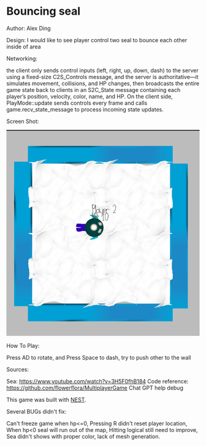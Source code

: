 # Bouncing seal

Author: Alex Ding

Design: I would like to see player control two seal to bounce each other inside of area

Networking: 

the client only sends control inputs (left, right, up, down, dash) to the server using a fixed-size C2S_Controls message, and the server is authoritative—it simulates movement, collisions, and HP changes, then broadcasts the entire game state back to clients in an S2C_State message containing each player’s position, velocity, color, name, and HP. On the client side, PlayMode::update sends controls every frame and calls game.recv_state_message to process incoming state updates.

Screen Shot:

![Screen Shot](screenshot.png)

How To Play:

Press AD to rotate, and Press Space to dash, try to push other to the wall

Sources: 

Sea: https://www.youtube.com/watch?v=3H5F0fhB184
Code reference: https://github.com/flowerflora/MultiplayerGame
Chat GPT help debug 

This game was built with [NEST](NEST.md).

Several BUGs didn't fix:

Can't freeze game when hp<=0,
Pressing R didn't reset player location, 
When hp<0 seal will run out of the map, 
Hitting logical still need to improve, 
Sea didn't shows with proper color, lack of mesh generation.
